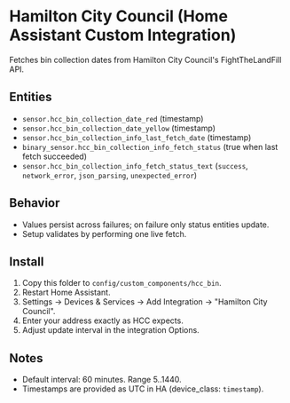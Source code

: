 # Hamilton City Council (Home Assistant Custom Integration)

Fetches bin collection dates from Hamilton City Council's FightTheLandFill API.

## Entities

- `sensor.hcc_bin_collection_date_red` (timestamp)
- `sensor.hcc_bin_collection_date_yellow` (timestamp)
- `sensor.hcc_bin_collection_info_last_fetch_date` (timestamp)
- `binary_sensor.hcc_bin_collection_info_fetch_status` (true when last fetch succeeded)
- `sensor.hcc_bin_collection_info_fetch_status_text` (`success`, `network_error`, `json_parsing`, `unexpected_error`)

## Behavior

- Values persist across failures; on failure only status entities update.
- Setup validates by performing one live fetch.

## Install

1. Copy this folder to `config/custom_components/hcc_bin`.
2. Restart Home Assistant.
3. Settings -> Devices & Services -> Add Integration -> "Hamilton City Council".
4. Enter your address exactly as HCC expects.
5. Adjust update interval in the integration Options.

## Notes

- Default interval: 60 minutes. Range 5..1440.
- Timestamps are provided as UTC in HA (device_class: `timestamp`).
